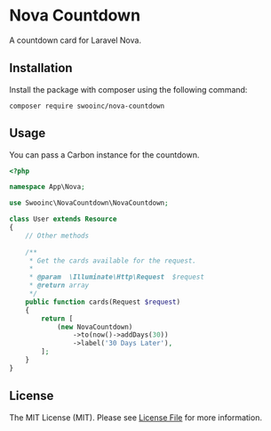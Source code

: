 # Nova Countdown

A countdown card for Laravel Nova.

## Installation

Install the package with composer using the following command:

```
composer require swooinc/nova-countdown
```

## Usage

You can pass a Carbon instance for the countdown.

```php
<?php

namespace App\Nova;

use Swooinc\NovaCountdown\NovaCountdown;

class User extends Resource
{
    // Other methods
    
    /**
     * Get the cards available for the request.
     *
     * @param  \Illuminate\Http\Request  $request
     * @return array
     */
    public function cards(Request $request)
    {
        return [
            (new NovaCountdown)
                ->to(now()->addDays(30))
                ->label('30 Days Later'),
        ];
    }
}
```

## License

The MIT License (MIT). Please see [License File](https://github.com/swooinc/nova-countdown/blob/master/LICENSE) for more information.
